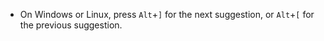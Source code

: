 - On Windows or Linux, press `Alt`+`]` for the next suggestion, or `Alt`+`[` for the previous suggestion.